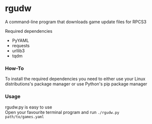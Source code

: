 # rgudw
A command-line program that downloads game update files for RPCS3  

Required dependencies  
  - PyYAML  
  - requests  
  - urllib3  
  - tqdm  

### How-To  
To install the required dependencies you need to either use your Linux distributions's package manager or use Python's pip package manager  

### Usage
rgudw.py is easy to use  
Open your favourite terminal program and run `./rgudw.py path/to/games.yaml`  
